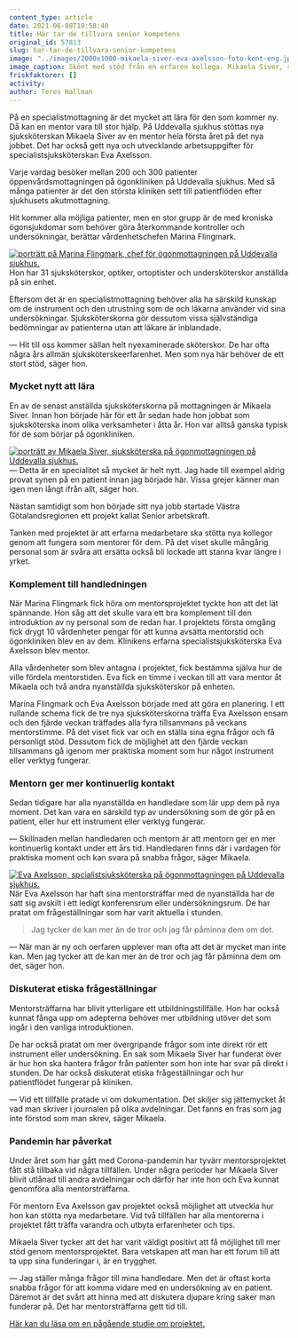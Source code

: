 ```yaml
---
content_type: article
date: 2021-06-08T10:58:40
title: Här tar de tillvara senior kompetens
original_id: 57813
slug: har-tar-de-tillvara-senior-kompetens
image: "../images/2000x1000-mikaela-siver-eva-axelsson-foto-kent-eng.jpg"
image_caption: Skönt med stöd från en erfaren kollega. Mikaela Siver, sittande, provar synen på en patient på ögonmottagningen vid Uddevalla sjukhus. Mentorn Eva Axelsson stöttar. 
friskfaktorer: []
activity:
author: Teres Hallman
---
```


På en specialistmottagning är det mycket att lära för den som kommer ny. Då kan en mentor vara till stor hjälp. På Uddevalla sjukhus stöttas nya sjuksköterskan Mikaela Siver av en mentor hela första året på det nya jobbet. Det har också gett nya och utvecklande arbetsuppgifter för specialistsjuksköterskan Eva Axelsson.

Varje vardag besöker mellan 200 och 300 patienter öppenvårdsmottagningen på ögonkliniken på Uddevalla sjukhus. Med så många patienter är det den största kliniken sett till patientflöden efter sjukhusets akutmottagning.

Hit kommer alla möjliga patienter, men en stor grupp är de med kroniska ögonsjukdomar som behöver göra återkommande kontroller och undersökningar, berättar vårdenhetschefen Marina Flingmark.

[![porträtt på Marina Flingmark, chef för ögonmottagningen på Uddevalla sjukhus.](https://www.suntarbetsliv.se/wp-content/uploads/2021/06/200x220-marina-flingmark-foto-kent-eng.jpg)](https://www.suntarbetsliv.se/wp-content/uploads/2021/06/200x220-marina-flingmark-foto-kent-eng.jpg)Hon har 31 sjuksköterskor, optiker, ortoptister och undersköterskor anställda på sin enhet.

Eftersom det är en specialistmottagning behöver alla ha särskild kunskap om de instrument och den utrustning som de och läkarna använder vid sina undersökningar. Sjuksköterskorna gör dessutom vissa självständiga bedömningar av patienterna utan att läkare är inblandade.

— Hit till oss kommer sällan helt nyexaminerade sköterskor. De har ofta några års allmän sjuksköterskeerfarenhet. Men som nya här behöver de ett stort stöd, säger hon.

### Mycket nytt att lära

En av de senast anställda sjuksköterskorna på mottagningen är Mikaela Siver. Innan hon började här för ett år sedan hade hon jobbat som sjuksköterska inom olika verksamheter i åtta år. Hon var alltså ganska typisk för de som börjar på ögonkliniken.

[![porträtt av Mikaela Siver, sjuksköterska på ögonmottagningen på Uddevalla sjukhus. ](https://www.suntarbetsliv.se/wp-content/uploads/2021/06/200x220-mikaela-siver-foto-kent-eng.jpg)](https://www.suntarbetsliv.se/wp-content/uploads/2021/06/200x220-mikaela-siver-foto-kent-eng.jpg)— Detta är en specialitet så mycket är helt nytt. Jag hade till exempel aldrig provat synen på en patient innan jag började här. Vissa grejer känner man igen men långt ifrån allt, säger hon.

Nästan samtidigt som hon började sitt nya jobb startade Västra Götalandsregionen ett projekt kallat Senior arbetskraft.

Tanken med projektet är att erfarna medarbetare ska stötta nya kollegor genom att fungera som mentorer för dem. På det viset skulle mångårig personal som är svåra att ersätta också bli lockade att stanna kvar längre i yrket.

### Komplement till handledningen

När Marina Flingmark fick höra om mentorsprojektet tyckte hon att det lät spännande. Hon såg att det skulle vara ett bra komplement till den introduktion av ny personal som de redan har. I projektets första omgång fick drygt 10 vårdenheter pengar för att kunna avsätta mentorstid och ögonkliniken blev en av dem. Klinikens erfarna specialistsjuksköterska Eva Axelsson blev mentor.

Alla vårdenheter som blev antagna i projektet, fick bestämma själva hur de ville fördela mentorstiden. Eva fick en timme i veckan till att vara mentor åt Mikaela och två andra nyanställda sjuksköterskor på enheten.

Marina Flingmark och Eva Axelsson började med att göra en planering. I ett rullande schema fick de tre nya sjuksköterskorna träffa Eva Axelsson ensam och den fjärde veckan träffades alla fyra tillsammans på veckans mentorstimme. På det viset fick var och en ställa sina egna frågor och få personligt stöd. Dessutom fick de möjlighet att den fjärde veckan tillsammans gå igenom mer praktiska moment som hur något instrument eller verktyg fungerar.

### Mentorn ger mer kontinuerlig kontakt

Sedan tidigare har alla nyanställda en handledare som lär upp dem på nya moment. Det kan vara en särskild typ av undersökning som de gör på en patient, eller hur ett instrument eller verktyg fungerar.

— Skillnaden mellan handledaren och mentorn är att mentorn ger en mer kontinuerlig kontakt under ett års tid. Handledaren finns där i vardagen för praktiska moment och kan svara på snabba frågor, säger Mikaela.

[![Eva Axelsson, spcialistsjuksköterska på ögonmottagningen på Uddevalla sjukhus.](https://www.suntarbetsliv.se/wp-content/uploads/2021/06/200x220-eva-axelsson-foto-kent-eng.jpg)](https://www.suntarbetsliv.se/wp-content/uploads/2021/06/200x220-eva-axelsson-foto-kent-eng.jpg)När Eva Axelsson har haft sina mentorsträffar med de nyanställda har de satt sig avskilt i ett ledigt konferensrum eller undersökningsrum. De har pratat om frågeställningar som har varit aktuella i stunden.

> Jag tycker de kan mer än de tror och jag får påminna dem om det.

— När man är ny och oerfaren upplever man ofta att det är mycket man inte kan. Men jag tycker att de kan mer än de tror och jag får påminna dem om det, säger hon.

### Diskuterat etiska frågeställningar

Mentorsträffarna har blivit ytterligare ett utbildningstillfälle. Hon har också kunnat fånga upp om adepterna behöver mer utbildning utöver det som ingår i den vanliga introduktionen.

De har också pratat om mer övergripande frågor som inte direkt rör ett instrument eller undersökning. En sak som Mikaela Siver har funderat över är hur hon ska hantera frågor från patienter som hon inte har svar på direkt i stunden. De har också diskuterat etiska frågeställningar och hur patientflödet fungerar på kliniken.

— Vid ett tillfälle pratade vi om dokumentation. Det skiljer sig jättemycket åt vad man skriver i journalen på olika avdelningar. Det fanns en fras som jag inte förstod som man skrev, säger Mikaela.

### Pandemin har påverkat

Under året som har gått med Corona-pandemin har tyvärr mentorsprojektet fått stå tillbaka vid några tillfällen. Under några perioder har Mikaela Siver blivit utlånad till andra avdelningar och därför har inte hon och Eva kunnat genomföra alla mentorsträffarna.

För mentorn Eva Axelsson gav projektet också möjlighet att utveckla hur hon kan stötta nya medarbetare. Vid två tillfällen har alla mentorerna i projektet fått träffa varandra och utbyta erfarenheter och tips.

Mikaela Siver tycker att det har varit väldigt positivt att få möjlighet till mer stöd genom mentorsprojektet. Bara vetskapen att man har ett forum till att ta upp sina funderingar i, är en trygghet.

— Jag ställer många frågor till mina handledare. Men det är oftast korta snabba frågor för att komma vidare med en undersökning av en patient. Däremot är det svårt att hinna med att diskutera djupare kring saker man funderar på. Det har mentorsträffarna gett tid till.

[Här kan du läsa om en pågående studie om projektet.](https://www.suntarbetsliv.se/forskning/organisatorisk-och-social-arbetsmiljo/mentorskap-med-ovantad-vinst/)

